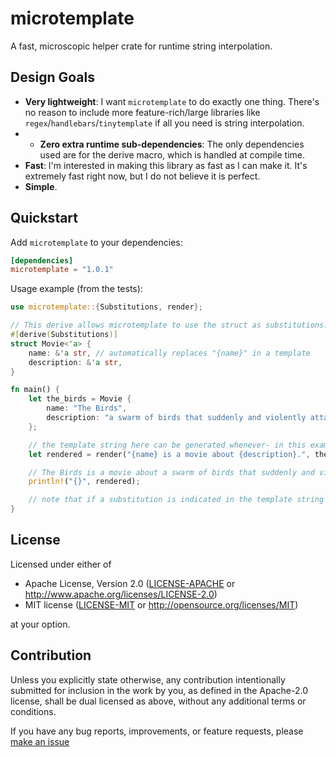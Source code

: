 # microtemplate
A fast, microscopic helper crate for runtime string interpolation.

## Design Goals
 - **Very lightweight**: I want `microtemplate` to do exactly one thing. There's no reason to include more feature-rich/large libraries like `regex`/`handlebars`/`tinytemplate` if all you need is string interpolation.
 - - **Zero extra runtime sub-dependencies**: The only dependencies used are for the derive macro, which is handled at compile time.
 - **Fast**: I'm interested in making this library as fast as I can make it. It's extremely fast right now, but I do not believe it is perfect.
 - **Simple**.

## Quickstart
Add `microtemplate` to your dependencies:
```toml
[dependencies]
microtemplate = "1.0.1"
```

Usage example (from the tests):
```rust
use microtemplate::{Substitutions, render};

// This derive allows microtemplate to use the struct as substitutions.
#[derive(Substitutions)]
struct Movie<'a> {
    name: &'a str, // automatically replaces "{name}" in a template
    description: &'a str,
}

fn main() {
    let the_birds = Movie {
        name: "The Birds",
        description: "a swarm of birds that suddenly and violently attack the residents of a California coastal town",
    };

    // the template string here can be generated whenever- in this example it is known at compile time but that does not matter.
    let rendered = render("{name} is a movie about {description}.", the_birds);

    // The Birds is a movie about a swarm of birds that suddenly and violently attack the residents of a California coastal town.
    println!("{}", rendered);

    // note that if a substitution is indicated in the template string but it is not found in the struct passed, it is replaced with an empty string ("")
}
```

## License

Licensed under either of

 * Apache License, Version 2.0
   ([LICENSE-APACHE](LICENSE-APACHE) or http://www.apache.org/licenses/LICENSE-2.0)
 * MIT license
   ([LICENSE-MIT](LICENSE-MIT) or http://opensource.org/licenses/MIT)

at your option.

## Contribution

Unless you explicitly state otherwise, any contribution intentionally submitted
for inclusion in the work by you, as defined in the Apache-2.0 license, shall be
dual licensed as above, without any additional terms or conditions.

If you have any bug reports, improvements, or feature requests, please [make an issue](https://github.com/Legend-of-iPhoenix/microtemplate/issues/new)